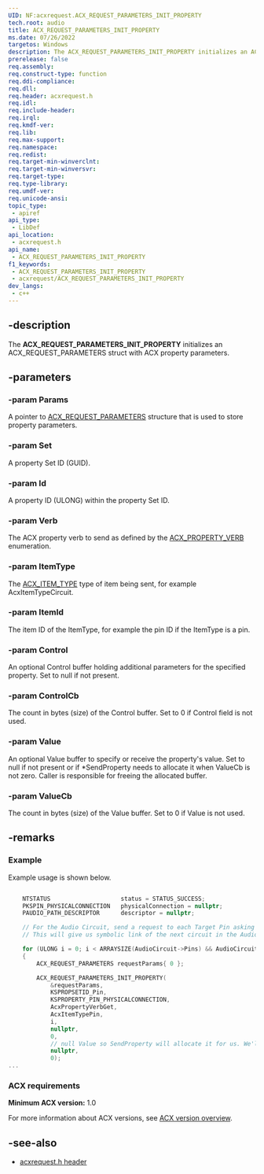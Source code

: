 ```yaml
---
UID: NF:acxrequest.ACX_REQUEST_PARAMETERS_INIT_PROPERTY
tech.root: audio
title: ACX_REQUEST_PARAMETERS_INIT_PROPERTY
ms.date: 07/26/2022
targetos: Windows
description: The ACX_REQUEST_PARAMETERS_INIT_PROPERTY initializes an ACX_REQUEST_PARAMETERS struct with ACX property parameters.
prerelease: false
req.assembly: 
req.construct-type: function
req.ddi-compliance: 
req.dll: 
req.header: acxrequest.h
req.idl: 
req.include-header: 
req.irql: 
req.kmdf-ver: 
req.lib: 
req.max-support: 
req.namespace: 
req.redist: 
req.target-min-winverclnt: 
req.target-min-winversvr: 
req.target-type: 
req.type-library: 
req.umdf-ver: 
req.unicode-ansi: 
topic_type:
 - apiref
api_type:
 - LibDef
api_location:
 - acxrequest.h
api_name:
 - ACX_REQUEST_PARAMETERS_INIT_PROPERTY
f1_keywords:
 - ACX_REQUEST_PARAMETERS_INIT_PROPERTY
 - acxrequest/ACX_REQUEST_PARAMETERS_INIT_PROPERTY
dev_langs:
 - c++
---
```


## -description

The **ACX_REQUEST_PARAMETERS_INIT_PROPERTY** initializes an ACX_REQUEST_PARAMETERS struct with ACX property parameters.

## -parameters

### -param Params

A pointer to [ACX_REQUEST_PARAMETERS](ns-acxrequest-acx_request_parameters.md) structure that is used to store property parameters.

### -param Set

A property Set ID (GUID).

### -param Id

A property ID (ULONG) within the property Set ID.

### -param Verb

The ACX property verb to send as defined by the [ACX_PROPERTY_VERB](ne-acxrequest-acx_property_verb.md) enumeration.

### -param ItemType

The [ACX_ITEM_TYPE](ne-acxrequest-acx_item_type.md) type of item being sent, for example AcxItemTypeCircuit.

### -param ItemId

The item ID of the ItemType, for example the pin ID if the ItemType is a pin.

### -param Control

An optional Control buffer holding additional parameters for the specified property. Set to null if not present.

### -param ControlCb

The count in bytes (size) of the Control buffer. Set to 0 if Control field is not used.

### -param Value

An optional Value buffer to specify or receive the property's value. Set to null if not present or if *SendProperty needs to allocate it when ValueCb is not zero. Caller is responsible for freeing the allocated buffer.

### -param ValueCb

The count in bytes (size) of the Value buffer. Set to 0 if Value is not used.

## -remarks

### Example

Example usage is shown below.

```cpp

    NTSTATUS                    status = STATUS_SUCCESS;
    PKSPIN_PHYSICALCONNECTION   physicalConnection = nullptr;
    PAUDIO_PATH_DESCRIPTOR      descriptor = nullptr;

    // For the Audio Circuit, send a request to each Target Pin asking KSPROPERTY_PIN_PHYSICALCONNECTION
    // This will give us symbolic link of the next circuit in the Audio Path (if there is any)

    for (ULONG i = 0; i < ARRAYSIZE(AudioCircuit->Pins) && AudioCircuit->Pins[i].TargetPin; ++i)
    {
        ACX_REQUEST_PARAMETERS requestParams{ 0 };

        ACX_REQUEST_PARAMETERS_INIT_PROPERTY(
            &requestParams,
            KSPROPSETID_Pin,
            KSPROPERTY_PIN_PHYSICALCONNECTION,
            AcxPropertyVerbGet,
            AcxItemTypePin,
            i,
            nullptr,
            0,
            // null Value so SendProperty will allocate it for us. We'll need to free it.
            nullptr,
            0);
...

```

### ACX requirements

**Minimum ACX version:** 1.0

For more information about ACX versions, see [ACX version overview](/windows-hardware/drivers/audio/acx-version-overview).

## -see-also

- [acxrequest.h header](index.md)

